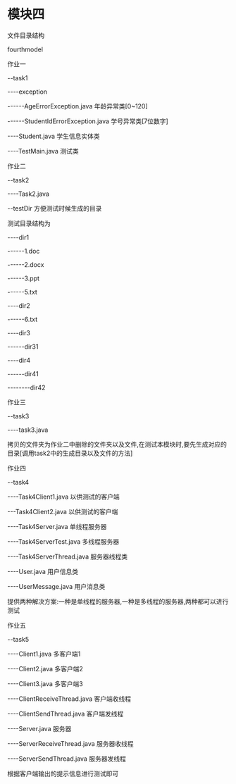 # 模块四

文件目录结构

fourthmodel

作业一

--task1	

----exception

------AgeErrorException.java	年龄异常类[0~120]

------StudentIdErrorException.java	学号异常类[7位数字]

----Student.java 学生信息实体类

----TestMain.java	测试类

作业二

--task2

----Task2.java

--testDir	方便测试时候生成的目录

测试目录结构为

----dir1

------1.doc

------2.docx

------3.ppt

------5.txt

----dir2

------6.txt

----dir3

------dir31

----dir4

------dir41

--------dir42

作业三

--task3

----task3.java

拷贝的文件夹为作业二中删除的文件夹以及文件,在测试本模块时,要先生成对应的目录[调用task2中的生成目录以及文件的方法]

作业四

--task4

----Task4Client1.java	以供测试的客户端

---Task4Client2.java	以供测试的客户端

----Task4Server.java	单线程服务器

----Task4ServerTest.java	多线程服务器

----Task4ServerThread.java	服务器线程类

----User.java	用户信息类

----UserMessage.java	用户消息类

提供两种解决方案:一种是单线程的服务器,一种是多线程的服务器,两种都可以进行测试

作业五

--task5

----Client1.java	多客户端1

----Client2.java	多客户端2

----Client3.java	多客户端3

----ClientReceiveThread.java	客户端收线程

----ClientSendThread.java	客户端发线程

----Server.java	服务器

----ServerReceiveThread.java	服务器收线程

----ServerSendThread.java	服务器发线程

根据客户端输出的提示信息进行测试即可